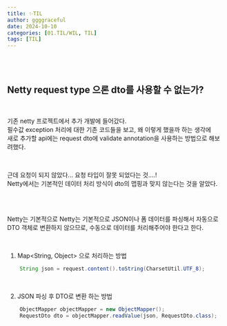 ```yaml
---
title: ✨TIL
author: ggggraceful
date: 2024-10-10
categories: [01.TIL/WIL, TIL]
tags: [TIL]
---
```


<br/>
<br/>

## Netty request type 으론 dto를 사용할 수 없는가?

<br/>

기존 netty 프로젝트에서 추가 개발에 들어갔다.  
필수값 exception 처리에 대한 기존 코드들을 보고, 왜 이렇게 했을까 하는 생각에  
새로 추가할 api에는 request dto에 validate annotation을 사용하는 방법으로 해보려했다.  

<br/>

근데 요청이 되지 않았다... 요청 타입이 잘못 되었다는 것....!  
Netty에서는 기본적인 데이터 처리 방식이 dto의 맵핑과 맞지 않는다는 것을 알았다.  

<br/>
<br/>

Netty는 기본적으로 Netty는 기본적으로 JSON이나 폼 데이터를 파싱해서 자동으로 DTO 객체로 변환하지 않으므로, 수동으로 데이터를 처리해주어야 한다고 한다.  

<br/>

1. Map<String, Object> 으로 처리하는 방법

~~~java
    String json = request.content().toString(CharsetUtil.UTF_8);
~~~

<br/>

2.	JSON 파싱 후 DTO로 변환 하는 방법

~~~java
    ObjectMapper objectMapper = new ObjectMapper();
    RequestDto dto = objectMapper.readValue(json, RequestDto.class);
~~~

<br/>
<br/>


